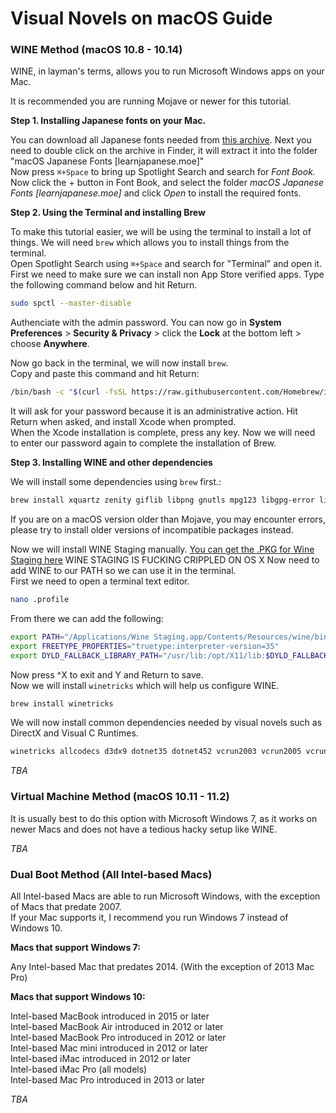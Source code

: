 # Visual Novels on macOS Guide


### WINE Method (macOS 10.8 - 10.14)

WINE, in layman's terms, allows you to run Microsoft Windows apps on your Mac.

It is recommended you are running Mojave or newer for this tutorial.  

**Step 1. Installing Japanese fonts on your Mac.**

You can download all Japanese fonts needed from [this archive](https://drive.google.com/file/d/1gOv5Y4eDMtZTFJIXFWY62nFqkmeeBMkD/view?usp=sharing). Next you need to double click on the archive in Finder, it will extract it into the folder "macOS Japanese Fonts [learnjapanese.moe]"  
Now press `⌘+Space` to bring up Spotlight Search and search for *Font Book.* Now click the + button in Font Book, and select the folder *macOS Japanese Fonts [learnjapanese.moe]* and click *Open* to install the required fonts.

**Step 2. Using the Terminal and installing Brew**

To make this tutorial easier, we will be using the terminal to install a lot of things. We will need `brew` which allows you to install things from the terminal.  
Open Spotlight Search using `⌘+Space` and search for "Terminal" and open it.  
First we need to make sure we can install non App Store verified apps. Type the following command below and hit Return.
```bash
sudo spctl --master-disable
```  
Authenciate with the admin password. You can now go in **System Preferences** > **Security & Privacy** > click the **Lock** at the bottom left > choose **Anywhere**.  

Now go back in the terminal, we will now install `brew`.  
Copy and paste this command and hit Return:  
```bash
/bin/bash -c "$(curl -fsSL https://raw.githubusercontent.com/Homebrew/install/HEAD/install.sh)"
```  
It will ask for your password because it is an administrative action. Hit Return when asked, and install Xcode when prompted.  
When the Xcode installation is complete, press any key. Now we will need to enter our password again to complete the installation of Brew.  


**Step 3. Installing WINE and other dependencies**  

We will install some dependencies using `brew` first.:  
```bash
brew install xquartz zenity giflib libpng gnutls mpg123 libgpg-error libjpeg-turbo sqlite zenity libxcomposite libxinerama libgcrypt ncurses libva gst-plugins-base 
```   
If you are on a macOS version older than Mojave, you may encounter errors, please try to install older versions of incompatible packages instead.  

Now we will install WINE Staging manually. [You can get the .PKG for Wine Staging here](https://dl.winehq.org/wine-builds/macosx/pool/winehq-staging-5.7.pkg)  WINE STAGING IS FUCKING CRIPPLED ON OS X
Now need to add WINE to our PATH so we can use it in the terminal.  
First we need to open a terminal text editor.  
```bash
nano .profile
```  
From there we can add the following:  
```bash
export PATH="/Applications/Wine Staging.app/Contents/Resources/wine/bin:$PATH"
export FREETYPE_PROPERTIES="truetype:interpreter-version=35"
export DYLD_FALLBACK_LIBRARY_PATH="/usr/lib:/opt/X11/lib:$DYLD_FALLBACK_LIBRARY_PATH"
```  
Now press ^X to exit and Y and Return to save.  
Now we will install `winetricks` which will help us configure WINE.   
```bash
brew install winetricks
```  
We will now install common dependencies needed by visual novels such as DirectX and Visual C Runtimes.  
```bash
winetricks allcodecs d3dx9 dotnet35 dotnet452 vcrun2003 vcrun2005 vcrun2008 vcrun2010 vcrun2012 vcrun2013 vcrun2015
```

*TBA*

### Virtual Machine Method (macOS 10.11 - 11.2)

It is usually best to do this option with Microsoft Windows 7, as it works on newer Macs and does not have a tedious hacky setup like WINE.

*TBA*

### Dual Boot Method (All Intel-based Macs)

All Intel-based Macs are able to run Microsoft Windows, with the exception of Macs that predate 2007.   
If your Mac supports it, I recommend you run Windows 7 instead of Windows 10.  

**Macs that support Windows 7:**  

Any Intel-based Mac that predates 2014. (With the exception of 2013 Mac Pro)

**Macs that support Windows 10:**

Intel-based MacBook introduced in 2015 or later   
Intel-based MacBook Air introduced in 2012 or later  
Intel-based MacBook Pro introduced in 2012 or later   
Intel-based Mac mini introduced in 2012 or later   
Intel-based iMac introduced in 2012 or later  
Intel-based iMac Pro (all models)    
Intel-based Mac Pro introduced in 2013 or later     

*TBA*